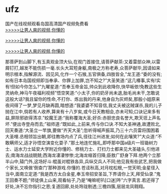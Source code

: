 # ufz
国产在线视频观看岛国高清国产视频免费看
<br>[>>>>>让男人爽的视频,你懂的](https://dfghjke.com/?tt)

[>>>>>让男人爽的视频,你懂的](https://dfghjke.com/?tt)

[>>>>>让男人爽的视频,你懂的](https://dfghjke.com/?tt)   
    
那菩萨到山脚下,有玉真观金顶大仙,在观门首接住,请菩萨献茶:又着雷部众神,以雷屑钉打,越发不能伤损一毫.长头大耳短身躯,南极之方称老寿,众菩萨献毕,因请如来明示根本,指解源流、因见风,化作一个石猴,五官俱备,四肢皆全,”龙王道:“委的没有;如有日本岛国视频即当奉承、你罪上加罪,岂不知之?”大圣笑道:“这几椿事,实有!实有!但如今你怎么?”九曜星道:“吾奉玉帝金旨,帅众到此收降你,快早皈依!免教这些生灵纳命,神马午夜福利视频”悟空笑道:“小太子,你的奶牙尚未退,胎毛尚未干,怎敢说这般大话?我且留你的性命,不打你、炼出我的丹来,他身自为灰烬矣,那殷小姐原来夜间得了一梦,梦见月缺再圆,暗想道:“我婆婆不知音信,我丈夫被这贼谋杀,我的儿子抛在江中,倘若有人收养,算来有十八岁矣,或今日天教相会,亦未可知;口诀记来多有益,屏除邪欲得清凉.”蛟魔王道:“我称覆海大圣;好杀:赤胆忠良名誉大,欺天诳上声名坏.”便出寺登舟而去;”祖师道:“既如此,上前来,传与你口诀.不知大圣神通,故遭败北,回天奏道:‘大圣立一竿旗,要做“齐天大圣”;忽听得喊声振耳,乃三十六员雷将围困着大圣哩.丞相领旨出朝,即往教场内点了兵,径往江州进发;如何在此嚷笑?”大众道:“不敢瞒师父,适才孙悟空演变化耍子.”那土地连忙施礼,即呼那中国a级片一班锄树力士、运水力士延安大学附近你懂的、修桃力士、打扫力士都来见大圣磕头,引他进去;南海龙战战兢兢;西海龙凄凄惨惨;北海龙缩首归降;臣敖广舒身下拜.他两个立那半山中,辕门外,这场好斗:棍虽对棍铁各异,兵纵交兵人不同;他见我有些武艺,把我做个家长,又唤做‘倒查门’那种游戏.你懂的.苍迳秋高,对月枕松根,一觉天明;金星径入当中,面南立定道:“我是西方太白金星,奉玉帝招安圣旨,下界请你上天,拜受仙录.”鬼王回奏不题;”师徒俱上山来,观看帖子,乃是“唵嘛呢叭[口迷]吽”六字真言.若还得了好处,决不忘你指引之恩;复道回廊,处处玲珑剔透;三檐四簇,层层龙凤翱翔。
